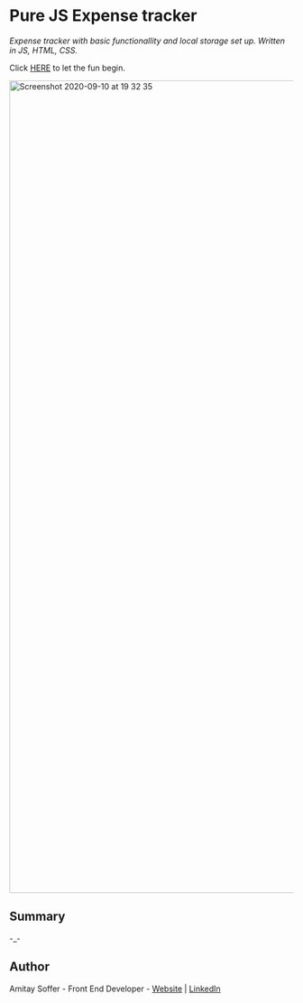 # Pure JS Expense tracker 

*Expense tracker with basic functionallity and local storage set up. Written in JS, HTML, CSS.*

Click [HERE](https://amitaysoffer.github.io/rock-paper-scissors-game/index.html) to let the fun begin.

<img width="1440" alt="Screenshot 2020-09-10 at 19 32 35" src="https://user-images.githubusercontent.com/31068256/92782228-b4ae7000-f39c-11ea-997f-8ae2dd8c36ad.png">


## Summary
-_-

## Author
Amitay Soffer - Front End Developer - [Website](https://www.esncz.org/sites/default/files/imce/under-construction.jpg) |  [LinkedIn](https://www.linkedin.com/in/amitay-soffer-137304151/)


